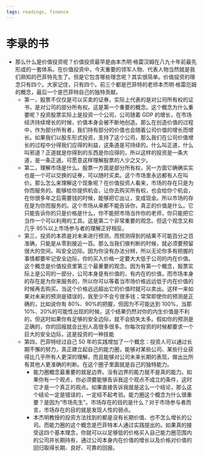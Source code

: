 ```yaml
---
tags: readings, finance
---
```


# 李录的书

- 那么什么是价值投资呢？价值投资最早是由本杰明·格雷汉姆在八九十年前最先形成的一套体系。在价值投资中，今天重要的领军人物、代表人物当然就是我们熟知的巴菲特先生了。但是它包含哪些理念呢？其实很简单。价值投资的理念只有四个。大家记住，只有四个。前三个都是巴菲特的老师本杰明·格雷厄姆的概念，最后一个是巴菲特自己的独特贡献。
  - 第一，股票不仅仅是可以买卖的证券，实际上代表的是对公司所有权的证书，是对公司的部分所有权。这是第一个重要的概念。这个概念为什么重要呢？投资股票实际上是投资一个公司，公司随着 GDP 的增长，在市场经济持续增长的时候，价值本身会被不断地创造。那么在创造价值的过程中，作为部分所有者，我们持有部分的价值也会随着公司价值的增长而增长。如果我们以股东形式投资，支持了这个公司，那么我们在公司价值增长的过程中分得我们应得的利益，这条道是可持续的。什么叫正道，什么叫邪道？正道就是你得到的东西是你应得的，所以这样的投资是一条大道，是一条正道。可愿意这样理解股票的人少之又少。
  - 第二，理解市场是什么。股票一方面是部分所有权，另一方面它确确实实也是一个可以交换的证券，可以随时买卖。这个市场里永远都有人在叫价。那么怎么来理解这个现象呢？在价值投资人看来，市场的存在只是为你而服务的。能够给你提供机会，让你去购买所有权，也会给你个机会，在你很多年之后需要钱的时候，能够把它出让，变成现金。所以市场的存在是为你而服务的。这个市场从来都不能告诉你，真正的价值是什么。它只能告诉你的只是价格是什么，你不能把市场当作你的老师，你只能把它当作一个可以利用的工具。这是第二个非常重要的观念。但这个观念又和几乎 95%以上市场参与者的理解正好相反。
  - 第三，投资的本质是对未来进行预测，而预测得到的结果不可能百分之百准确，只能是从零到接近一百。那么当我们做判断的时候，就必须要预留很大的空间，叫安全边际。因为你没有办法分辨，所以无论你多有把握的事情都要牢记安全边际，你的买入价格一定要大大低于公司的内在价值。这个概念是价值投资里第三个最重要的观念。因为有第一个概念，股票实际上是公司的一部分，公司本身是有价值的，有内在的价值，而市场本身的存在是为你来服务的，所以你可以等着当市场价格远远低于内在价值的时候再去购买。当这个价格远远超出它的价值时就可以卖出。这样一来如果对未来的预测是错误的，我至少不会亏很多钱；常常即使你的预测是正确的，比如说你有 80%、90%的把握，但因为不可能达到 100%，当那 10%、20%的可能性出现的时候，这个结果仍然对你的内生价值是不利的，但这时如果你有足够的安全边际，就不会损失太多。假如你的预测是正确的，你的回报就会比别人高很多很多。你每次投资的时候都要求一个巨大的安全边际，这是投资的一种技能
  - 第四，巴菲特经过自己 50 年的实践增加了一个概念：投资人可以通过长期不懈的努力，真正建立起自己的能力圈，能够对某些公司、某些行业获得比几乎所有人更深的理解，而且能够对公司未来长期的表现，做出比所有其他人更准确的判断。在这个圈子里面就是自己的独特能力。
    - 能力圈概念最重要的就是边界。没有边界的能力就不是真的能力。如果你有一个观点，你必须要能够告诉我这个观点不成立的条件，这时它才是一个真正的观点。如果直接告诉我就是这么一个结论，那么这个结论一定是错误的，一定经不起考验。能力圈这个概念为什么很重要？是因为“市场先生”。市场存在的目的是什么？对于市场参与者而言，市场存在的目的就是发现人性的弱点。
    - 本杰明教授的投资方法找到的都是没有长期价值、也不怎么增长的公司。而能力圈的这个概念是巴菲特本人通过实践提出的。如果真的接受这四个基本理念，你就可以以足够低的价格买入自己能力圈范围内的公司并长期持有，通过公司本身内在价值的增长以及价格对价值的回归取得长期、良好、可靠的回报。
